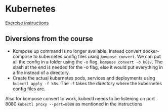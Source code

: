 # Kubernetes

[Exercise instructions](https://btholt.github.io/complete-intro-to-containers/kompose)

## Diversions from the course

- Kompose up command is no longer available. Instead convert docker-compose
  to kubernetes config files using `kompose convert`. We can put all the config
  in a folder using the `-o` flag. `kompose convert -o k8s/`. The slash at the end
  is needed for the -o flag, else it would put everything in a file instead of a directory.
- Create the actual kubernetes pods, services and deployments using `kubectl apply -f k8s`.
  The `-f` takes the directory where the kubernetes config files are.

Also for kompose convert to work, kubectl needs to be listening on port 8080
`kubectl proxy --port=8080` as mentioned in the instructions
